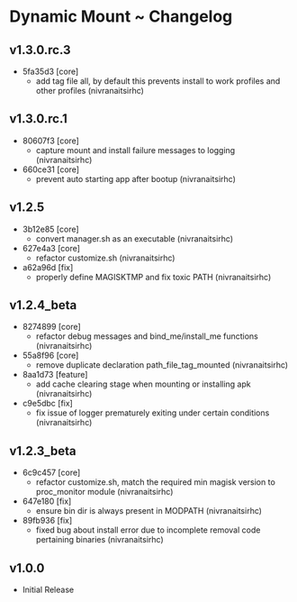 # Dynamic Mount ~ Changelog
## v1.3.0.rc.3 
- 5fa35d3 [core]          
    - add tag file all, by default this prevents install to work profiles and other profiles (nivranaitsirhc)    
## v1.3.0.rc.1 
- 80607f3 [core]          
    - capture mount and install failure messages to logging (nivranaitsirhc)  
- 660ce31 [core]          
    - prevent auto starting app after bootup (nivranaitsirhc)    
## v1.2.5 
- 3b12e85 [core]          
    - convert manager.sh as an executable (nivranaitsirhc)  
- 627e4a3 [core]          
    - refactor customize.sh (nivranaitsirhc)  
- a62a96d [fix]           
    - properly define MAGISKTMP and fix toxic PATH (nivranaitsirhc)    
## v1.2.4_beta 
- 8274899 [core]          
    - refactor debug messages and bind_me/install_me functions (nivranaitsirhc)  
- 55a8f96 [core]          
    - remove duplicate declaration path_file_tag_mounted (nivranaitsirhc)  
- 8aa1d73 [feature]       
    - add cache clearing stage when mounting or installing apk (nivranaitsirhc)  
- c9e5dbc [fix]           
    - fix issue of logger prematurely exiting under certain conditions (nivranaitsirhc)    
## v1.2.3_beta 
- 6c9c457 [core]          
    - refactor customize.sh, match the required min magisk version to proc_monitor module (nivranaitsirhc)  
- 647e180 [fix]           
    - ensure bin dir is always present in MODPATH (nivranaitsirhc)  
- 89fb936 [fix]           
    - fixed bug about install error due to incomplete removal code pertaining binaries (nivranaitsirhc)    
## v1.0.0
- Initial Release
